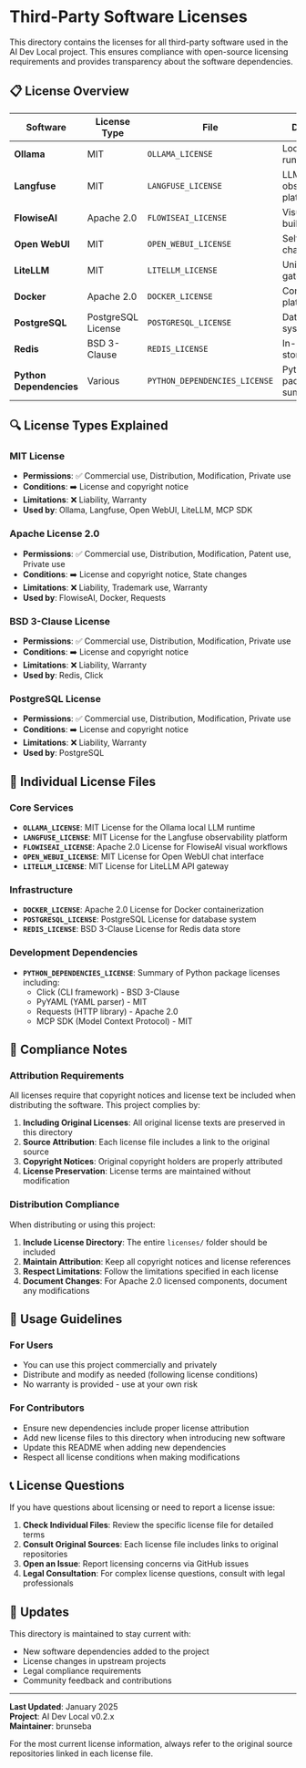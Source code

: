 # Third-Party Software Licenses

This directory contains the licenses for all third-party software used in the AI Dev Local project. This ensures compliance with open-source licensing requirements and provides transparency about the software dependencies.

## 📋 License Overview

| Software | License Type | File | Description |
|----------|-------------|------|-------------|
| **Ollama** | MIT | `OLLAMA_LICENSE` | Local LLM runtime service |
| **Langfuse** | MIT | `LANGFUSE_LICENSE` | LLM observability platform |
| **FlowiseAI** | Apache 2.0 | `FLOWISEAI_LICENSE` | Visual workflow builder |
| **Open WebUI** | MIT | `OPEN_WEBUI_LICENSE` | Self-hosted chat interface |
| **LiteLLM** | MIT | `LITELLM_LICENSE` | Unified API gateway |
| **Docker** | Apache 2.0 | `DOCKER_LICENSE` | Containerization platform |
| **PostgreSQL** | PostgreSQL License | `POSTGRESQL_LICENSE` | Database system |
| **Redis** | BSD 3-Clause | `REDIS_LICENSE` | In-memory data store |
| **Python Dependencies** | Various | `PYTHON_DEPENDENCIES_LICENSE` | Python packages summary |

## 🔍 License Types Explained

### MIT License
- **Permissions**: ✅ Commercial use, Distribution, Modification, Private use
- **Conditions**: ➡️ License and copyright notice
- **Limitations**: ❌ Liability, Warranty
- **Used by**: Ollama, Langfuse, Open WebUI, LiteLLM, MCP SDK

### Apache License 2.0
- **Permissions**: ✅ Commercial use, Distribution, Modification, Patent use, Private use
- **Conditions**: ➡️ License and copyright notice, State changes
- **Limitations**: ❌ Liability, Trademark use, Warranty
- **Used by**: FlowiseAI, Docker, Requests

### BSD 3-Clause License
- **Permissions**: ✅ Commercial use, Distribution, Modification, Private use
- **Conditions**: ➡️ License and copyright notice
- **Limitations**: ❌ Liability, Warranty
- **Used by**: Redis, Click

### PostgreSQL License
- **Permissions**: ✅ Commercial use, Distribution, Modification, Private use
- **Conditions**: ➡️ License and copyright notice
- **Limitations**: ❌ Liability, Warranty
- **Used by**: PostgreSQL

## 📄 Individual License Files

### Core Services
- **`OLLAMA_LICENSE`**: MIT License for the Ollama local LLM runtime
- **`LANGFUSE_LICENSE`**: MIT License for the Langfuse observability platform
- **`FLOWISEAI_LICENSE`**: Apache 2.0 License for FlowiseAI visual workflows
- **`OPEN_WEBUI_LICENSE`**: MIT License for Open WebUI chat interface
- **`LITELLM_LICENSE`**: MIT License for LiteLLM API gateway

### Infrastructure
- **`DOCKER_LICENSE`**: Apache 2.0 License for Docker containerization
- **`POSTGRESQL_LICENSE`**: PostgreSQL License for database system
- **`REDIS_LICENSE`**: BSD 3-Clause License for Redis data store

### Development Dependencies
- **`PYTHON_DEPENDENCIES_LICENSE`**: Summary of Python package licenses including:
  - Click (CLI framework) - BSD 3-Clause
  - PyYAML (YAML parser) - MIT
  - Requests (HTTP library) - Apache 2.0
  - MCP SDK (Model Context Protocol) - MIT

## 🎯 Compliance Notes

### Attribution Requirements
All licenses require that copyright notices and license text be included when distributing the software. This project complies by:

1. **Including Original Licenses**: All original license texts are preserved in this directory
2. **Source Attribution**: Each license file includes a link to the original source
3. **Copyright Notices**: Original copyright holders are properly attributed
4. **License Preservation**: License terms are maintained without modification

### Distribution Compliance
When distributing or using this project:

1. **Include License Directory**: The entire `licenses/` folder should be included
2. **Maintain Attribution**: Keep all copyright notices and license references
3. **Respect Limitations**: Follow the limitations specified in each license
4. **Document Changes**: For Apache 2.0 licensed components, document any modifications

## 🚀 Usage Guidelines

### For Users
- You can use this project commercially and privately
- Distribute and modify as needed (following license conditions)
- No warranty is provided - use at your own risk

### For Contributors
- Ensure new dependencies include proper license attribution
- Add new license files to this directory when introducing new software
- Update this README when adding new dependencies
- Respect all license conditions when making modifications

## 📞 License Questions

If you have questions about licensing or need to report a license issue:

1. **Check Individual Files**: Review the specific license file for detailed terms
2. **Consult Original Sources**: Each license file includes links to original repositories
3. **Open an Issue**: Report licensing concerns via GitHub issues
4. **Legal Consultation**: For complex license questions, consult with legal professionals

## 🔄 Updates

This directory is maintained to stay current with:
- New software dependencies added to the project
- License changes in upstream projects
- Legal compliance requirements
- Community feedback and contributions

---

**Last Updated**: January 2025  
**Project**: AI Dev Local v0.2.x  
**Maintainer**: brunseba

For the most current license information, always refer to the original source repositories linked in each license file.

